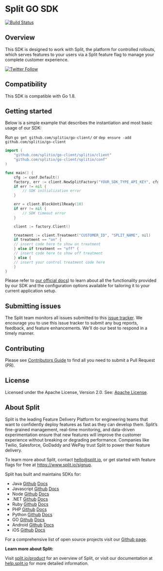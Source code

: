 # Split GO SDK 
[![Build Status](https://api.travis-ci.com/splitio/go-client.svg?branch=master)](https://api.travis-ci.com/splitio/go-client)

## Overview
This SDK is designed to work with Split, the platform for controlled rollouts, which serves features to your users via a Split feature flag to manage your complete customer experience.

[![Twitter Follow](https://img.shields.io/twitter/follow/splitsoftware.svg?style=social&label=Follow&maxAge=1529000)](https://twitter.com/intent/follow?screen_name=splitsoftware)

## Compatibility
This SDK is compatible with Go 1.8.

## Getting started
Below is a simple example that describes the instantiation and most basic usage of our SDK:

Run `go get github.com/splitio/go-client/` or `dep ensure -add github.com/splitio/go-client`

```go
import (
    "github.com/splitio/go-client/splitio/client"
    "github.com/splitio/go-client/splitio/conf"
)

func main() {
    cfg := conf.Default()
    factory, err := client.NewSplitFactory("YOUR_SDK_TYPE_API_KEY", cfg)
    if err != nil { 
        // SDK initialization error
    }

    err = client.BlockUntilReady(10)
    if err != nil { 
        // SDK timeout error
    }

    client := factory.Client()

    treatment := client.Treatment("CUSTOMER_ID", "SPLIT_NAME", nil)
    if treatment == "on" {
    // insert code here to show on treatment
    } else if treatment == "off" {
    // insert code here to show off treatment 
    } else {
    // insert your control treatment code here
    }
}
```

Please refer to [our official docs](https://help.split.io/hc/en-us/articles/360020093652-Go-SDK)) to learn about all the functionality provided by our SDK and the configuration options available for tailoring it to your current application setup.

## Submitting issues
The Split team monitors all issues submitted to this [issue tracker](https://github.com/splitio/go-client/issues). We encourage you to use this issue tracker to submit any bug reports, feedback, and feature enhancements. We'll do our best to respond in a timely manner.

## Contributing
Please see [Contributors Guide](CONTRIBUTORS-GUIDE.md) to find all you need to submit a Pull Request (PR).

## License
Licensed under the Apache License, Version 2.0. See: [Apache License](http://www.apache.org/licenses/).

## About Split

Split is the leading Feature Delivery Platform for engineering teams that want to confidently deploy features as fast as they can develop them. Split’s fine-grained management, real-time monitoring, and data-driven experimentation ensure that new features will improve the customer experience without breaking or degrading performance. Companies like Twilio, Salesforce, GoDaddy and WePay trust Split to power their feature delivery.

To learn more about Split, contact hello@split.io, or get started with feature flags for free at https://www.split.io/signup.

Split has built and maintains SDKs for:

* Java [Github](https://github.com/splitio/java-client) [Docs](https://help.split.io/hc/en-us/articles/360020405151-Java-SDK)
* Javascript [Github](https://github.com/splitio/javascript-client) [Docs](https://help.split.io/hc/en-us/articles/360020448791-JavaScript-SDK)
* Node [Github](https://github.com/splitio/javascript-client) [Docs](https://help.split.io/hc/en-us/articles/360020564931-Node-js-SDK)
* .NET [Github](https://github.com/splitio/.net-core-client) [Docs](https://help.split.io/hc/en-us/articles/360020240172--NET-SDK)
* Ruby [Github](https://github.com/splitio/ruby-client) [Docs](https://help.split.io/hc/en-us/articles/360020673251-Ruby-SDK)
* PHP [Github](https://github.com/splitio/php-client) [Docs](https://help.split.io/hc/en-us/articles/360020350372-PHP-SDK)
* Python [Github](https://github.com/splitio/python-client) [Docs](https://help.split.io/hc/en-us/articles/360020359652-Python-SDK)
* GO [Github](https://github.com/splitio/go-client) [Docs](https://help.split.io/hc/en-us/articles/360020093652-Go-SDK)
* Android [Github](https://github.com/splitio/android-client) [Docs](https://help.split.io/hc/en-us/articles/360020343291-Android-SDK)
* iOS [Github](https://github.com/splitio/ios-client) [Docs](https://help.split.io/hc/en-us/articles/360020401491-iOS-SDK)

For a comprehensive list of open source projects visit our [Github page](https://github.com/splitio?utf8=%E2%9C%93&query=%20only%3Apublic%20).

**Learn more about Split:**

Visit [split.io/product](https://www.split.io/product) for an overview of Split, or visit our documentation at [help.split.io](http://help.split.io) for more detailed information.
